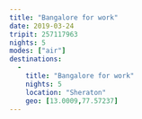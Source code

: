 ```yaml
---
title: "Bangalore for work"
date: 2019-03-24
tripit: 257117963
nights: 5
modes: ["air"]
destinations:
  -
    title: "Bangalore for work"
    nights: 5
    location: "Sheraton"
    geo: [13.0009,77.57237]
---
```




